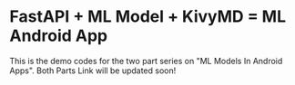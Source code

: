# FastAPI + ML Model + KivyMD = ML Android App 
This is the demo codes for the two part series on "ML Models In Android Apps". Both Parts Link will be updated soon!